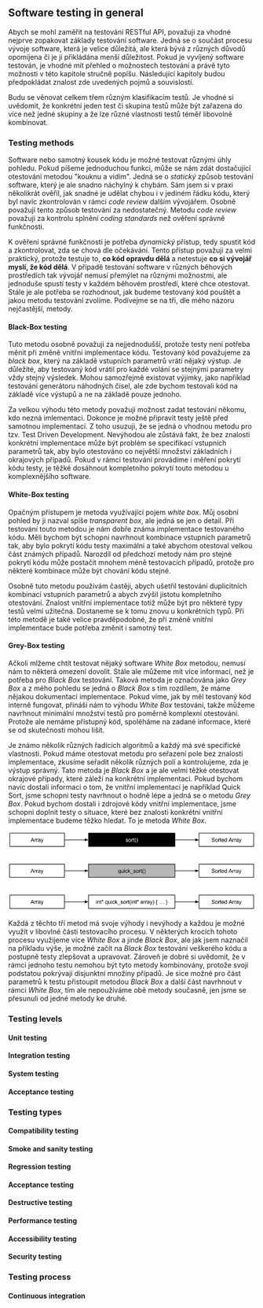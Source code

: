 ## Software testing in general

Abych se mohl zaměřit na testování RESTful API, považuji za vhodné nejprve zopakovat základy testování software. Jedná se o součást procesu vývoje software, která je velice důležitá, ale která bývá z různých důvodů opomíjena či je jí přikládána menší důležitost. Pokud je vyvíjený software testován, je vhodné mít přehled o možnostech testování a právě tyto možnosti v této kapitole stručně popíšu. Následující kapitoly budou předpokládat znalost zde uvedených pojmů a souvislostí.

Budu se věnovat celkem třem různým klasifikacím testů. Je vhodné si uvědomit, že konkrétní jeden test či skupina testů může být zařazena do více než jedné skupiny a že lze různé vlastnosti testů téměř libovolně kombinovat.

### Testing methods

Software nebo samotný kousek kódu je možné testovat různými úhly pohledu. Pokud píšeme jednoduchou funkci, může se nám zdát dostačující otestování metodou "kouknu a vidím". Jedná se o _statický_ způsob testování software, který je ale snadno náchylný k chybám. Sám jsem si v praxi několikrát ověřil, jak snadné je udělat chybou i v jediném řádku kódu, který byl navíc zkontrolován v rámci _code review_ dalším vývojářem. Osobně považuji tento způsob testování za nedostatečný. Metodu _code review_ považuji za kontrolu splnění _coding standards_ než ověření správně funkčnosti.

K ověření správné funkčnosti je potřeba _dynamický_ přístup, tedy spustit kód a zkontrolovat, zda se chová dle očekávání. Tento přístup považuji za velmi praktický, protože testuje to, **co kód opravdu dělá** a netestuje **co si vývojář myslí, že kód dělá**. V případě testování software v různých běhových prostředích tak vývojář nemusí přemýlet na různými možnostmi, ale jednoduše spustí testy v každém běhovém prostředí, které chce otestovat. Stále je ale potřeba se rozhodnout, jak budeme testovaný kód pouštět a jakou metodu testování zvolíme. Podívejme se na tři, dle mého názoru nejčastější, metody.

#### Black-Box testing

Tuto metodu osobně považuji za nejjednodušší, protože testy není potřeba měnit při změně vnitřní implementace kódu. Testovaný kód považujeme za _black box_, který na základě vstupních parametrů vrátí nějaký výstup. Je důležité, aby testovaný kód vrátil pro každé volání se stejnými parametry vždy stejný výsledek. Mohou samozřejmě existovat výjimky, jako například testování generátoru náhodných čísel, ale zde bychom testovali kód na základě více výstupů a ne na základě pouze jednoho.

Za velkou výhodu této metody považuji možnost zadat testování někomu, kdo nezná imlementaci. Dokonce je možné připravit testy ještě před samotnou implementací. Z toho usuzuji, že se jedná o vhodnou metodu pro tzv. Test Driven Development. Nevýhodou ale zůstává fakt, že bez znalosti konkrétní implementace může být problém se specifikací vstupních parametrů tak, aby bylo otestováno co největší množství základních i okrajových případů. Pokud v rámci testování provádíme i měření pokrytí kódu testy, je těžké dosáhnout kompletního pokrytí touto metodou u komplexnějšího software.

#### White-Box testing

Opačným přístupem je metoda využívající pojem _white box_. Můj osobní pohled by ji nazval spíše _transparent box_, ale jedná se jen o detail. Pří testování touto metodou je nám dobře známa implementace testovaného kódu. Měli bychom být schopni navrhnout kombinace vstupních parametrů tak, aby bylo pokrytí kódu testy maximální a také abychom otestoval velkou část známých případů. Narozdíl od předchozí metody nám pro stejné pokrytí kódu může postačit mnohem méně testovacích případů, protože pro některé kombinace může být chování kódu stejné.

Osobně tuto metodu používám častěji, abych ušetřil testování duplicitních kombinací vstupních parametrů a abych zvýšil jistotu kompletního otestování. Znalost vnitřní implementace totiž může být pro některé typy testů velmi užitečná. Dostaneme se k tomu znovu u konkrétních typů. Při této metodě je také velice pravděpodobné, že při změně vnitřní implementace bude potřeba změnit i samotný test.

#### Grey-Box testing

Ačkoli mlžeme chtít testovat nějaký software _White Box_ metodou, nemusí nám to některá omezení dovolit. Stále ale můžeme mít více informací, než je potřeba pro _Black Box_ testování. Taková metoda je označována jako _Grey Box_ a z mého pohledu se jedná o _Black Box_ s tím rozdílem, že máme nějakou dokumentaci implementace. Pokud víme, jak by měl testovaný kód interně fungovat, přináší nám to výhodu _White Box_ testování, takže můžeme navrhnout minimální množství testů pro poměrně komplexní otestování. Protože ale nemáme přístupný kód, spoléháme na zadané informace, které se od skutečnosti mohou lišit.

Je známo několik různých řadících algoritmů a každý má své specifické vlastnosti. Pokud máme otestovat metodu pro seřazení pole bez znalosti implementace, zkusíme seřadit několik různých polí a kontrolujeme, zda je výstup správný. Tato metoda je _Black Box_ a je ale velmi těžké otestovat okrajové případy, které záleží na konkrétní implementaci. Pokud bychom navíc dostali informaci o tom, že vnitřní implementací je například Quick Sort, jsme schopni testy navrhnout o hodně lépe a jedná se o metodu _Grey Box_. Pokud bychom dostali i zdrojové kódy vnitřní implementace, jsme schopni doplnit testy o situace, které bez znalosti konkrétní vnitřní implementace budeme těžko hledat. To je metoda _White Box_.

![Testing methods difference](../img/testing-methods-difference.png "Testing methods difference")

Každá z těchto tří metod má svoje výhody i nevýhody a každou je možné využít v libovlné části testovacího procesu. V některých krocích tohoto procesu využijeme více _White Box_ a jinde _Black Box_, ale jak jsem naznačil na příkladu výše, je možné začít na _Black Box_ testování veškerého kódu a postupně testy zlepšovat a upravovat. Zároveň je dobré si uvědomit, že v rámci jednoho testu nemohou být tyto metody kombinovány, protože svojí podstatou pokrývají disjunktní množiny případů. Je sice možné pro část parametrů k testu přistoupit metodou _Black Box_ a další část navrhnout v rámci _White Box_, tím ale nepoužíváme obě metody současně, jen jsme se přesunuli od jedné metody ke druhé.

### Testing levels

#### Unit testing

#### Integration testing

#### System testing

#### Acceptance testing

### Testing types

#### Compatibility testing

#### Smoke and sanity testing

#### Regression testing

#### Acceptance testing

#### Destructive testing

#### Performance testing

#### Accessibility testing

#### Security testing

### Testing process

#### Continuous integration
